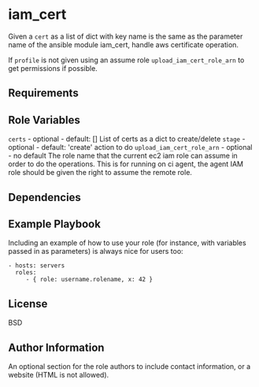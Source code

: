 iam_cert
=========

Given a `cert` as a list of dict with key name is the same as the parameter name of the ansible module iam_cert, handle aws certificate operation.

If `profile` is not given using an assume role `upload_iam_cert_role_arn` to get permissions if possible. 
 
Requirements
------------


Role Variables
--------------

`certs` - optional - default: []
 List of certs as a dict to create/delete
`stage` - optional - default: 'create' 
 action to do
`upload_iam_cert_role_arn` - optional - no default
 The role name that the current ec2 iam role can assume in order to do the operations.
 This is for running on ci agent, the agent IAM role should be given the right to assume the remote role. 

Dependencies
------------


Example Playbook
----------------

Including an example of how to use your role (for instance, with variables passed in as parameters) is always nice for users too:

    - hosts: servers
      roles:
         - { role: username.rolename, x: 42 }

License
-------

BSD

Author Information
------------------

An optional section for the role authors to include contact information, or a website (HTML is not allowed).

